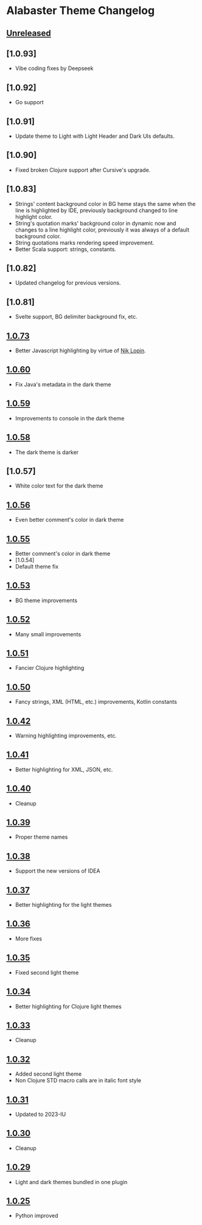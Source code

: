 <!-- Keep a Changelog guide -> https://keepachangelog.com -->

# Alabaster Theme Changelog

## [Unreleased]

## [1.0.93]
- Vibe coding fixes by Deepseek

## [1.0.92]
- Go support

## [1.0.91]
- Update theme to Light with Light Header and Dark UIs defaults.

## [1.0.90]
- Fixed broken Clojure support after Cursive's upgrade.

## [1.0.83]
- Strings' content background color in BG heme stays the same when the line is highlighted by IDE, previously background changed to line highlight color.
- String's quotation marks' background color in dynamic now and changes to a line highlight color, previously it was always of a default background color.
- String quotations marks rendering speed improvement. 
- Better Scala support: strings, constants.

## [1.0.82]
- Updated changelog for previous versions.

## [1.0.81]
- Svelte support, BG delimiter background fix, etc.

## [1.0.73]
- Better Javascript highlighting by virtue of [Nik Lopin](https://github.com/nlopin).

## [1.0.60]
- Fix Java's metadata in the dark theme

## [1.0.59]
- Improvements to console in the dark theme

## [1.0.58]
- The dark theme is darker

## [1.0.57]
- White color text for the dark theme

## [1.0.56]
- Even better comment's color in dark theme

## [1.0.55]
- Better comment's color in dark theme
- [1.0.54]
- Default theme fix

## [1.0.53]
- BG theme improvements

## [1.0.52]
- Many small improvements

## [1.0.51]
- Fancier Clojure highlighting

## [1.0.50]
- Fancy strings, XML (HTML, etc.) improvements, Kotlin constants

## [1.0.42]
- Warning highlighting improvements, etc.

## [1.0.41]
- Better highlighting for XML, JSON, etc.

## [1.0.40]
- Cleanup

## [1.0.39]
- Proper theme names

## [1.0.38]
- Support the new versions of IDEA

## [1.0.37]
- Better highlighting for the light themes

## [1.0.36]
- More fixes

## [1.0.35]
- Fixed second light theme

## [1.0.34]
- Better highlighting for Clojure light themes

## [1.0.33]
- Cleanup

## [1.0.32]
- Added second light theme
- Non Clojure STD macro calls are in italic font style

## [1.0.31]
- Updated to 2023-IU

## [1.0.30]
- Cleanup

## [1.0.29]
- Light and dark themes bundled in one plugin

## [1.0.25]
- Python improved

[Unreleased]: https://github.com/nabato/alabaster-themes/compare/v1.0.73...HEAD
[1.0.73]: https://github.com/nabato/alabaster-themes/compare/v1.0.60...v1.0.73
[1.0.60]: https://github.com/nabato/alabaster-themes/compare/v1.0.59...v1.0.60
[1.0.59]: https://github.com/nabato/alabaster-themes/compare/v1.0.58...v1.0.59
[1.0.58]: https://github.com/nabato/alabaster-themes/compare/v1.0.56...v1.0.58
[1.0.56]: https://github.com/nabato/alabaster-themes/compare/v1.0.55...v1.0.56
[1.0.55]: https://github.com/nabato/alabaster-themes/compare/v1.0.53...v1.0.55
[1.0.53]: https://github.com/nabato/alabaster-themes/compare/v1.0.52...v1.0.53
[1.0.52]: https://github.com/nabato/alabaster-themes/compare/v1.0.51...v1.0.52
[1.0.51]: https://github.com/nabato/alabaster-themes/compare/v1.0.50...v1.0.51
[1.0.50]: https://github.com/nabato/alabaster-themes/compare/v1.0.42...v1.0.50
[1.0.42]: https://github.com/nabato/alabaster-themes/compare/v1.0.41...v1.0.42
[1.0.41]: https://github.com/nabato/alabaster-themes/compare/v1.0.40...v1.0.41
[1.0.40]: https://github.com/nabato/alabaster-themes/compare/v1.0.39...v1.0.40
[1.0.39]: https://github.com/nabato/alabaster-themes/compare/v1.0.38...v1.0.39
[1.0.38]: https://github.com/nabato/alabaster-themes/compare/v1.0.37...v1.0.38
[1.0.37]: https://github.com/nabato/alabaster-themes/compare/v1.0.36...v1.0.37
[1.0.36]: https://github.com/nabato/alabaster-themes/compare/v1.0.35...v1.0.36
[1.0.35]: https://github.com/nabato/alabaster-themes/compare/v1.0.34...v1.0.35
[1.0.34]: https://github.com/nabato/alabaster-themes/compare/v1.0.33...v1.0.34
[1.0.33]: https://github.com/nabato/alabaster-themes/compare/v1.0.32...v1.0.33
[1.0.32]: https://github.com/nabato/alabaster-themes/compare/v1.0.31...v1.0.32
[1.0.31]: https://github.com/nabato/alabaster-themes/compare/v1.0.30...v1.0.31
[1.0.30]: https://github.com/nabato/alabaster-themes/compare/v1.0.29...v1.0.30
[1.0.29]: https://github.com/nabato/alabaster-themes/compare/v1.0.25...v1.0.29
[1.0.25]: https://github.com/nabato/alabaster-themes/commits/v1.0.25
